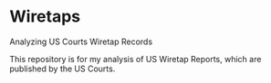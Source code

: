 # Wiretaps
Analyzing US Courts Wiretap Records

This repository is for my analysis of US Wiretap Reports, which are published by the US Courts.
